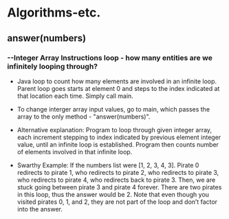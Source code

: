 # Algorithms-etc.

## answer(numbers)

### --Integer Array Instructions loop - how many entities are we infinitely looping through?

 - Java loop to count how many elements are involved in an infinite loop.
Parent loop goes starts at element 0 and steps to the index indicated at that location each time.
Simply call main.
 - To change interger array input values, go to main, which passes the array to the only method - "answer(numbers)".

 - Alternative explanation: Program to loop through given integer array, each increment stepping to index
indicated by previous element integer value, until an infinite loop is established. Program then counts number of
elements involved in that infinite loop.
 - Swarthy Example: If the numbers list were [1, 2, 3, 4, 3]. Pirate 0 redirects to pirate 1, who redirects to pirate 2,
who redirects to pirate 3, who redirects to pirate 4, who redirects back to pirate 3. Then, we are stuck going between
 pirate 3 and pirate 4 forever. There are two pirates in this loop, thus the answer would be 2. Note that even though
 you visited pirates 0, 1, and 2, they are not part of the loop and don’t factor into the answer.
